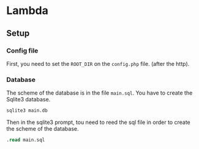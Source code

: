 # Lambda

## Setup
### Config file
First, you need to set the `ROOT_DIR` on the `config.php` file. (after the http).
### Database
The scheme of the database is in the file `main.sql`.
You have to create the Sqlite3 database.

``` sh
sqlite3 main.db
```

Then in the sqlite3 prompt, tou need to reed the sql file in order to create the scheme of the database.

``` sql
.read main.sql
```

